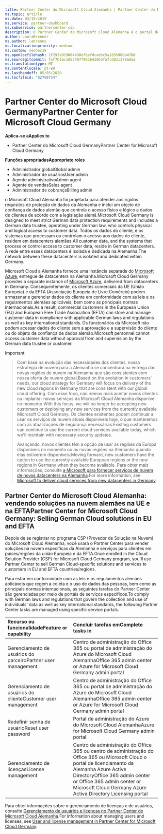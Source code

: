 ```yaml
---
title: Partner Center do Microsoft Cloud Alemanha | Partner Center do Microsoft Cloud Alemanha
ms.topic: article
ms.date: 03/15/2019
ms.service: partner-dashboard
ms.subservice: partnercenter-csp
description: O Partner Center do Microsoft Cloud Alemanha é o portal de negócios para parceiros da Microsoft que querem oferecer soluções na nuvem da Microsoft para clientes em países da UE e da EFTA.
author: LauraBrenner
ms.author: labrenne
ms.localizationpriority: medium
ms.custom: seodec18
ms.openlocfilehash: 1f293a919b04b30ef8afdcadbc5a285698bb47b0
ms.sourcegitcommit: faf7b1ac1653497f963b428bbfafcd821378adaa
ms.translationtype: MT
ms.contentlocale: pt-BR
ms.lasthandoff: 05/05/2020
ms.locfileid: "82798754"
---
```

# <a name="partner-center-for-microsoft-cloud-germany"></a><span data-ttu-id="44fe0-103">Partner Center do Microsoft Cloud Germany</span><span class="sxs-lookup"><span data-stu-id="44fe0-103">Partner Center for Microsoft Cloud Germany</span></span>

<span data-ttu-id="44fe0-104">**Aplica-se a**</span><span class="sxs-lookup"><span data-stu-id="44fe0-104">**Applies to**</span></span>

-  <span data-ttu-id="44fe0-105">Partner Center do Microsoft Cloud Germany</span><span class="sxs-lookup"><span data-stu-id="44fe0-105">Partner Center for Microsoft Cloud Germany</span></span>

<span data-ttu-id="44fe0-106">**Funções apropriadas**</span><span class="sxs-lookup"><span data-stu-id="44fe0-106">**Appropriate roles**</span></span>
-   <span data-ttu-id="44fe0-107">Administrador global</span><span class="sxs-lookup"><span data-stu-id="44fe0-107">Global admin</span></span>
-   <span data-ttu-id="44fe0-108">Administrador de usuários</span><span class="sxs-lookup"><span data-stu-id="44fe0-108">User admin</span></span>
-   <span data-ttu-id="44fe0-109">Agente administrativo</span><span class="sxs-lookup"><span data-stu-id="44fe0-109">Admin agent</span></span>
-   <span data-ttu-id="44fe0-110">Agente de vendas</span><span class="sxs-lookup"><span data-stu-id="44fe0-110">Sales agent</span></span>
-   <span data-ttu-id="44fe0-111">Administrador de cobrança</span><span class="sxs-lookup"><span data-stu-id="44fe0-111">Billing admin</span></span>

<span data-ttu-id="44fe0-112">o Microsoft Cloud Alemanha foi projetada para atender aos rígidos requisitos de proteção de dados da Alemanha e inclui um objeto de confiança de dados alemão que controla o acesso físico e lógico a dados de clientes de acordo com a legislação alemã.</span><span class="sxs-lookup"><span data-stu-id="44fe0-112">Microsoft Cloud Germany is designed to meet strict German data protection requirements and includes a German data trustee, operating under German law, who controls physical and logical access to customer data.</span></span> <span data-ttu-id="44fe0-113">Todos os dados do cliente, e os sistemas que processam ou controlam o acesso aos dados do cliente, residem em datacenters alemães.</span><span class="sxs-lookup"><span data-stu-id="44fe0-113">All customer data, and the systems that process or control access to customer data, reside in German datacenters.</span></span> <span data-ttu-id="44fe0-114">A rede entre esses datacenters é isolada e dedicada na Alemanha.</span><span class="sxs-lookup"><span data-stu-id="44fe0-114">The network between these datacenters is isolated and dedicated within Germany.</span></span>

<span data-ttu-id="44fe0-115">Microsoft Cloud a Alemanha fornece uma instância separada do [Microsoft Azure](https://go.microsoft.com/fwlink/?linkid=847992), entregue de datacenters na Alemanha.</span><span class="sxs-lookup"><span data-stu-id="44fe0-115">Microsoft Cloud Germany provides a separate instance of [Microsoft Azure](https://go.microsoft.com/fwlink/?linkid=847992), delivered from datacenters in Germany.</span></span> <span data-ttu-id="44fe0-116">Consequentemente, os clientes comerciais da UE (União Europeia) e da EFTA (Associação Europeia de Livre Comércio) podem armazenar e gerenciar dados do cliente em conformidade com as leis e os regulamentos alemães aplicáveis, bem como as principais normas internacionais.</span><span class="sxs-lookup"><span data-stu-id="44fe0-116">As a result, commercial customers in the European Union (EU) and European Free Trade Association (EFTA) can store and manage customer data in compliance with applicable German laws and regulations as well as key international standards.</span></span> <span data-ttu-id="44fe0-117">Os funcionários da Microsoft não podem acessar dados do cliente sem a aprovação e a supervisão do cliente ou do objeto de confiança de dados alemão.</span><span class="sxs-lookup"><span data-stu-id="44fe0-117">Microsoft personnel cannot access customer data without approval from and supervision by the German data trustee or customer.</span></span>

> [!IMPORTANT]

> <span data-ttu-id="44fe0-118">Com base na evolução das necessidades dos clientes, nossa estratégia de nuvem para a Alemanha se concentrará na entrega das novas regiões de nuvem na Alemanha que são consistentes com nossa oferta de nuvem global.</span><span class="sxs-lookup"><span data-stu-id="44fe0-118">Based on the evolution in customers' needs, our cloud strategy for Germany will focus on delivery of the new cloud regions in Germany that are consistent with our global cloud offering.</span></span> <span data-ttu-id="44fe0-119">Com esse foco, não iremos mais aceitar novos clientes ou implantar novos serviços da Microsoft Cloud Alemanha disponível no momento.</span><span class="sxs-lookup"><span data-stu-id="44fe0-119">With this focus, we will no longer be accepting new customers or deploying any new services from the currently available Microsoft Cloud Germany.</span></span> <span data-ttu-id="44fe0-120">Os clientes existentes podem continuar a usar os serviços de nuvem atuais disponíveis hoje, o que manteremos com as atualizações de segurança necessárias.</span><span class="sxs-lookup"><span data-stu-id="44fe0-120">Existing customers can continue to use the current cloud services available today, which we'll maintain with necessary security updates.</span></span> 
> 
> <span data-ttu-id="44fe0-121">Avançando, novos clientes têm a opção de usar as regiões da Europa disponíveis no momento ou as novas regiões na Alemanha quando elas estiverem disponíveis.</span><span class="sxs-lookup"><span data-stu-id="44fe0-121">Moving forward, new customers have the option to use the currently available European regions or the new regions in Germany when they become available.</span></span> <span data-ttu-id="44fe0-122">Para obter mais informações, consulte [a Microsoft para fornecer serviços de nuvem de novos datacenters na Alemanha](https://news.microsoft.com/europe/2018/08/31/microsoft-to-deliver-cloud-services-from-new-datacentres-in-germany-in-2019-to-meet-evolving-customer-needs/).</span><span class="sxs-lookup"><span data-stu-id="44fe0-122">For more information, see [Microsoft to deliver cloud services from new datacenters in Germany](https://news.microsoft.com/europe/2018/08/31/microsoft-to-deliver-cloud-services-from-new-datacentres-in-germany-in-2019-to-meet-evolving-customer-needs/).</span></span> 

## <a name="partner-center-for-microsoft-cloud-germany-selling-german-cloud-solutions-in-eu-and-efta"></a><span data-ttu-id="44fe0-123">Partner Center do Microsoft Cloud Alemanha: vendendo soluções na nuvem alemães na UE e na EFTA</span><span class="sxs-lookup"><span data-stu-id="44fe0-123">Partner Center for Microsoft Cloud Germany: Selling German Cloud solutions in EU and EFTA</span></span>

<span data-ttu-id="44fe0-124">Depois de se registrar no programa CSP (Provedor de Solução na Nuvem) do Microsoft Cloud Alemanha, você usará o Partner Center para vender soluções na nuvem específicas da Alemanha e serviços para clientes em países/regiões da união Europeia e da EFTA.</span><span class="sxs-lookup"><span data-stu-id="44fe0-124">Once enrolled in the Cloud Solution Provider (CSP) for Microsoft Cloud Germany program, you'll use Partner Center to sell German Cloud-specific solutions and services to customers in EU and EFTA countries/regions.</span></span> 

<span data-ttu-id="44fe0-125">Para estar em conformidade com as leis e os regulamentos alemães aplicáveis que regem a coleta e o uso de dados das pessoas, bem como as principais normas internacionais, as seguintes tarefas do Partner Center são gerenciadas por meio de portais de serviços específicos.</span><span class="sxs-lookup"><span data-stu-id="44fe0-125">To comply with German laws and regulations that govern the collection and use of individuals' data as well as key international standards, the following Partner Center tasks are managed using specific service portals.</span></span> 

<span data-ttu-id="44fe0-126">Recurso ou funcionalidade</span><span class="sxs-lookup"><span data-stu-id="44fe0-126">Feature or capability</span></span> | <span data-ttu-id="44fe0-127">Concluir tarefas em</span><span class="sxs-lookup"><span data-stu-id="44fe0-127">Complete tasks in</span></span>
:--- | :---
<span data-ttu-id="44fe0-128">Gerenciamento de usuários do parceiro</span><span class="sxs-lookup"><span data-stu-id="44fe0-128">Partner user management</span></span> | <span data-ttu-id="44fe0-129">Centro de administração do Office 365 ou portal de administração do Azure do Microsoft Cloud Alemanha</span><span class="sxs-lookup"><span data-stu-id="44fe0-129">Office 365 admin center or Azure for Microsoft Cloud Germany admin portal</span></span>
<span data-ttu-id="44fe0-130">Gerenciamento de usuários do cliente</span><span class="sxs-lookup"><span data-stu-id="44fe0-130">Customer user management</span></span> | <span data-ttu-id="44fe0-131">Centro de administração do Office 365 ou portal de administração do Azure do Microsoft Cloud Alemanha</span><span class="sxs-lookup"><span data-stu-id="44fe0-131">Office 365 admin center or Azure for Microsoft Cloud Germany admin portal</span></span>
<span data-ttu-id="44fe0-132">Redefinir senha de usuário</span><span class="sxs-lookup"><span data-stu-id="44fe0-132">Reset user password</span></span> | <span data-ttu-id="44fe0-133">Portal de administração do Azure do Microsoft Cloud Alemanha</span><span class="sxs-lookup"><span data-stu-id="44fe0-133">Azure for Microsoft Cloud Germany admin portal</span></span>
<span data-ttu-id="44fe0-134">Gerenciamento de licenças</span><span class="sxs-lookup"><span data-stu-id="44fe0-134">License management</span></span> | <span data-ttu-id="44fe0-135">Centro de administração do Office 365 ou centro de administração do Office 365 ou Microsoft Cloud o portal de licenciamento da Alemanha Azure Active Directory</span><span class="sxs-lookup"><span data-stu-id="44fe0-135">Office 365 admin center or Office 365 admin center or Microsoft Cloud Germany Azure Active Directory Licensing portal</span></span>


<span data-ttu-id="44fe0-136">Para obter informações sobre o gerenciamento de licenças e de usuários, consulte [Gerenciamento de usuários e licenças no Partner Center do Microsoft Cloud Alemanha](user-management-in-partner-center-for-microsoft-cloud-germany.md).</span><span class="sxs-lookup"><span data-stu-id="44fe0-136">For information about managing users and licenses, see [User and license management in Partner Center for Microsoft Cloud Germany](user-management-in-partner-center-for-microsoft-cloud-germany.md).</span></span>


